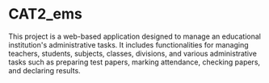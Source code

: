 # CAT2_ems
 This project is a web-based application designed to manage an educational institution's administrative tasks. It includes functionalities for managing teachers, students, subjects, classes, divisions, and various administrative tasks such as preparing test papers, marking attendance, checking papers, and declaring results.
